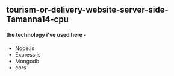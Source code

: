 ## tourism-or-delivery-website-server-side-Tamanna14-cpu ##

#### the technology i've used here - ####
* Node.js
* Express js
* Mongodb
* cors

